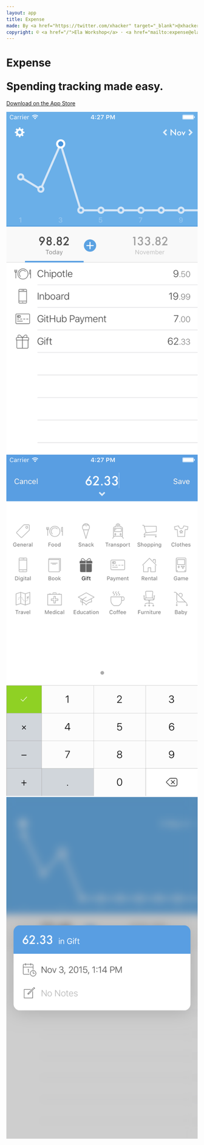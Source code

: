 ```yaml
---
layout: app
title: Expense
made: By <a href="https://twitter.com/xhacker" target="_blank">@xhacker</a> and <a href="https://twitter.com/aquarhead" target="_blank">@aquarhead</a>
copyright: © <a href="/">Ela Workshop</a> · <a href="mailto:expense@ela.build">Contact Us</a> · <a href="/images/expense/expense-press-kit.zip">Press Kit</a>
---
```


<style type="text/css">
h1 .sub {
    margin-bottom: 5px;
}
</style>

<h1>
    <p class="main">Expense</p>
    <p class="sub">Spending tracking made easy.</p>
</h1>

<a href="https://itunes.apple.com/app/expense-easy-expense-tracking/id1020335225?mt=8"><span class="app-store">Download on the App Store</span></a>

<div class="iPhone-6">
    <div class="carousel">
        <div>
            <img src="/images/expense/1.png" alt="Screenshot 1">
        </div>
        <div>
            <img src="/images/expense/2.png" alt="Screenshot 2">
        </div>
        <div>
            <img src="/images/expense/3.png" alt="Screenshot 3">
        </div>
    </div>
</div>
<!-- <div id="iOS" class="app">
    <div id="expense-icon" class="ios7-style-icon"></div>
</div> -->

<script type="text/javascript" src="//code.jquery.com/jquery-1.11.0.min.js"></script>
<script type="text/javascript" src="//code.jquery.com/jquery-migrate-1.2.1.min.js"></script>
<link rel="stylesheet" type="text/css" href="//cdn.jsdelivr.net/jquery.slick/1.5.7/slick.css"/>
<script type="text/javascript" src="//cdn.jsdelivr.net/jquery.slick/1.5.7/slick.min.js"></script>

<script type="text/javascript">
$(document).ready(function(){
  $('.carousel').slick({
    'autoplay': true,
    'arrows': false
  });
});
</script>
